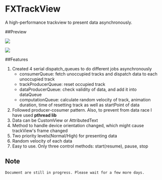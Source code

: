 # FXTrackView
A high-performance trackview to present data asynchronously.

##Preview

![](http://ww2.sinaimg.cn/mw690/9161297cgw1f2mbjbevljj20e30p0wiy.jpg)

![](http://ww3.sinaimg.cn/mw690/9161297cgw1f2mbhrh6lqj20u00gw7cl.jpg)

##Features

1. Created 4 serial dispatch_queues to do different jobs asynchronously
	* consumerQueue: fetch unoccupied tracks and dispatch data to each unoccupied track
	* trackProducerQueue: reset occupied track
	* dataProducerQueue: check validity of data, and add it into dataQueue
	* computationQueue:  calculate random velocity of track, animation duration, time of resetting track as well as startPoint of data
2. Followed producer-cosumer pattern. Also, to prevent from data race I have used **pthread lib**
3. Data can be CustomView or AttributedText
4. Method to handle device orientation changed, which might cause trackView's frame changed
5. Two priority levels(Normal/High) for presenting data
6. Random velocity of each data
7. Easy to use. Only three control methods: start(resume), pause, stop


## Note
`Document are still in progress. Please wait for a few more days.`
